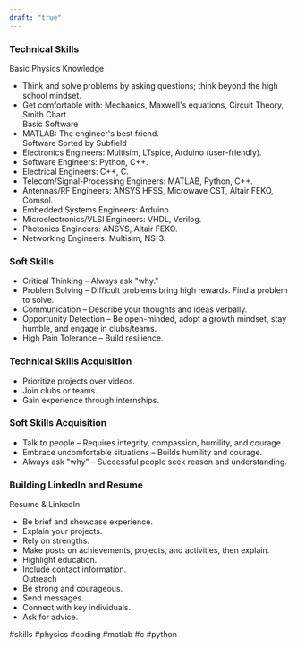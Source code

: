 ```yaml
---
draft: "true"
---
```



### Technical Skills
Basic Physics Knowledge
- Think and solve problems by asking questions; think beyond the high school mindset.  
- Get comfortable with: Mechanics, Maxwell's equations, Circuit Theory, Smith Chart.  
Basic Software
- MATLAB: The engineer's best friend.  
Software Sorted by Subfield
- Electronics Engineers: Multisim, LTspice, Arduino (user-friendly).  
- Software Engineers: Python, C++.  
- Electrical Engineers: C++, C.  
- Telecom/Signal-Processing Engineers: MATLAB, Python, C++.  
- Antennas/RF Engineers: ANSYS HFSS, Microwave CST, Altair FEKO, Comsol.  
- Embedded Systems Engineers: Arduino.  
- Microelectronics/VLSI Engineers: VHDL, Verilog.  
- Photonics Engineers: ANSYS, Altair FEKO.  
- Networking Engineers: Multisim, NS-3.  
### Soft Skills
- Critical Thinking – Always ask "why."  
- Problem Solving – Difficult problems bring high rewards. Find a problem to solve.  
- Communication – Describe your thoughts and ideas verbally.  
- Opportunity Detection – Be open-minded, adopt a growth mindset, stay humble, and engage in clubs/teams.  
- High Pain Tolerance – Build resilience.  
### Technical Skills Acquisition
- Prioritize projects over videos.  
- Join clubs or teams.  
- Gain experience through internships.  
### Soft Skills Acquisition
- Talk to people – Requires integrity, compassion, humility, and courage.  
- Embrace uncomfortable situations – Builds humility and courage.  
- Always ask "why" – Successful people seek reason and understanding.  
### Building LinkedIn and Resume
Resume & LinkedIn
- Be brief and showcase experience.  
- Explain your projects.  
- Rely on strengths.  
- Make posts on achievements, projects, and activities, then explain.  
- Highlight education.  
- Include contact information.  
Outreach
- Be strong and courageous.  
- Send messages.  
- Connect with key individuals.  
- Ask for advice.

#skills #physics #coding #matlab #c #python